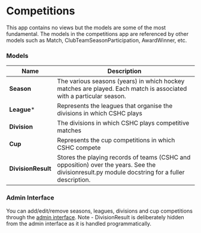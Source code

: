 # Competitions

This app contains no views but the models are some of the most fundamental. The models in the competitions app are referenced by other models such as Match, ClubTeamSeasonParticipation, AwardWinner, etc.


### Models

|Name                       | Description  |
|---------------------------|----------------
|**Season**                 |The various seasons (years) in which hockey matches are played. Each match is associated with a particular season.|
|**League***                |Represents the leagues that organise the divisions in which CSHC plays|
|**Division**               |The divisions in which CSHC plays competitive matches|
|**Cup**                    |Represents the cup competitions in which CSHC compete|
|**DivisionResult**         |Stores the playing records of teams (CSHC and opposition) over the years. See the divisionresult.py module docstring for a fuller description.|

### Admin Interface

You can add/edit/remove seasons, leagues, divisions and cup competitions through the [admin interface](http://www.cambridgesouthhockeyclub.co.uk/admin/competitions/). Note - DivisionResult is deliberately hidden from the admin interface as it is handled programmatically.
